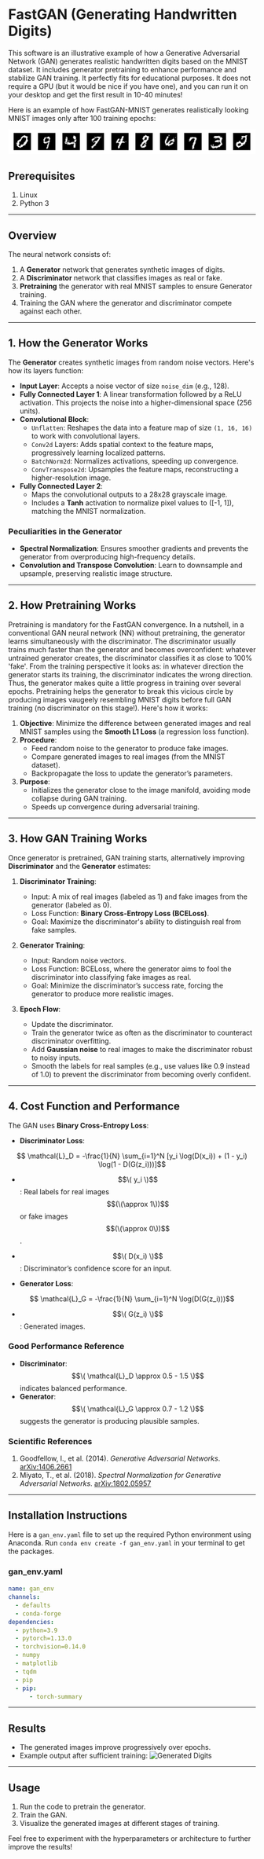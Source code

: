 # FastGAN (Generating Handwritten Digits)
This software is an illustrative example of how a Generative Adversarial Network (GAN) generates realistic handwritten digits based on the MNIST dataset. It includes generator pretraining to enhance performance and stabilize GAN training. It perfectly fits for educational purposes. It does not require a GPU (but it would be nice if you have one), and you can run it on your desktop and get the first result in 10-40 minutes!

Here is an example of how FastGAN-MNIST generates realistically looking MNIST images only after 100 training epochs:  

![Sample Output](https://github.com/Vlasenko2006/FastGAN/blob/main/gan3_generated_image_epoch_100.png)

## **Prerequisites**
1. Linux
2. Python 3

---

## **Overview**
The neural network consists of:
1. A **Generator** network that generates synthetic images of digits.
2. A **Discriminator** network that classifies images as real or fake.
3. **Pretraining** the generator with real MNIST samples to ensure Generator training.
4. Training the GAN where the generator and discriminator compete against each other.

---

## **1. How the Generator Works**

The **Generator** creates synthetic images from random noise vectors. Here's how its layers function:
- **Input Layer**: Accepts a noise vector of size `noise_dim` (e.g., 128).
- **Fully Connected Layer 1**: A linear transformation followed by a ReLU activation. This projects the noise into a higher-dimensional space (256 units).
- **Convolutional Block**:
  - `Unflatten`: Reshapes the data into a feature map of size `(1, 16, 16)` to work with convolutional layers.
  - `Conv2d` Layers: Adds spatial context to the feature maps, progressively learning localized patterns.
  - `BatchNorm2d`: Normalizes activations, speeding up convergence.
  - `ConvTranspose2d`: Upsamples the feature maps, reconstructing a higher-resolution image.
- **Fully Connected Layer 2**:
  - Maps the convolutional outputs to a 28x28 grayscale image.
  - Includes a **Tanh** activation to normalize pixel values to \([-1, 1]\), matching the MNIST normalization.

### **Peculiarities in the Generator**
- **Spectral Normalization**: Ensures smoother gradients and prevents the generator from overproducing high-frequency details.
- **Convolution and Transpose Convolution**: Learn to downsample and upsample, preserving realistic image structure.

---

## **2. How Pretraining Works**

Pretraining is mandatory for the FastGAN convergence. In a nutshell, in a conventional GAN neural network (NN) without pretraining, the generator learns simultaneously with 
the discriminator. The discriminator usually trains much faster than the generator and becomes overconfident: whatever untrained generator creates, the discriminator classifies it as close to 100% 'fake'.
From the training perspective it looks as: in whatever direction the generator starts its training, the discriminator indicates the wrong direction. Thus, the generator makes quite a little progress in
training over several epochs. Pretraining helps the generator to break this vicious circle by producing images vaugeely resembling MNIST digits before full GAN training (no discriminator on this stage!). 
Here's how it works:


1. **Objective**: Minimize the difference between generated images and real MNIST samples using the **Smooth L1 Loss** (a regression loss function).
2. **Procedure**:
   - Feed random noise to the generator to produce fake images.
   - Compare generated images to real images (from the MNIST dataset).
   - Backpropagate the loss to update the generator’s parameters.
3. **Purpose**:
   - Initializes the generator close to the image manifold, avoiding mode collapse during GAN training.
   - Speeds up convergence during adversarial training.

---

## **3. How GAN Training Works**

Once generator is pretrained, GAN training starts, alternatively improving **Discriminator** and the **Generator** estimates:
1. **Discriminator Training**:
   - Input: A mix of real images (labeled as 1) and fake images from the generator (labeled as 0).
   - Loss Function: **Binary Cross-Entropy Loss (BCELoss)**.
   - Goal: Maximize the discriminator's ability to distinguish real from fake samples.

2. **Generator Training**:
   - Input: Random noise vectors.
   - Loss Function: BCELoss, where the generator aims to fool the discriminator into classifying fake images as real.
   - Goal: Minimize the discriminator’s success rate, forcing the generator to produce more realistic images.

3. **Epoch Flow**:
   - Update the discriminator.
   - Train the generator twice as often as the discriminator to counteract discriminator overfitting.
   - Add **Gaussian noise** to real images to make the discriminator robust to noisy inputs.
   - Smooth the labels for real samples (e.g., use values like 0.9 instead of 1.0) to prevent the discriminator from becoming overly confident.

---

## **4. Cost Function and Performance**
The GAN uses **Binary Cross-Entropy Loss**:
- **Discriminator Loss**:
 ```math
  \mathcal{L}_D = -\frac{1}{N} \sum_{i=1}^N [y_i \log(D(x_i)) + (1 - y_i) \log(1 - D(G(z_i)))]
   ```
  
  - $$\( y_i \)$$: Real labels for real images $$(\(\approx 1\))$$ or fake images $$(\(\approx 0\))$$.
  - $$\( D(x_i) \)$$: Discriminator’s confidence score for an input.

- **Generator Loss**:
```math
  \mathcal{L}_G = -\frac{1}{N} \sum_{i=1}^N \log(D(G(z_i)))
```
  - $$\( G(z_i) \)$$: Generated images.

### **Good Performance Reference**
- **Discriminator**: $$\( \mathcal{L}_D \approx 0.5 - 1.5 \)$$ indicates balanced performance.
- **Generator**: $$\( \mathcal{L}_G \approx 0.7 - 1.2 \)$$ suggests the generator is producing plausible samples.

### **Scientific References**
1. Goodfellow, I., et al. (2014). *Generative Adversarial Networks*. [arXiv:1406.2661](https://arxiv.org/abs/1406.2661)
2. Miyato, T., et al. (2018). *Spectral Normalization for Generative Adversarial Networks*. [arXiv:1802.05957](https://arxiv.org/abs/1802.05957)

---

## **Installation Instructions**

Here is a `gan_env.yaml` file to set up the required Python environment using Anaconda. Run ```conda env create -f gan_env.yaml``` in your terminal to get the packages. 

### **gan_env.yaml**
```yaml
name: gan_env
channels:
  - defaults
  - conda-forge
dependencies:
  - python=3.9
  - pytorch=1.13.0
  - torchvision=0.14.0
  - numpy
  - matplotlib
  - tqdm
  - pip
  - pip:
      - torch-summary
```

---

## **Results**
- The generated images improve progressively over epochs.
- Example output after sufficient training:
![Generated Digits](gan_generated_image_epoch_1000.jpeg)

---

## **Usage**
1. Run the code to pretrain the generator.
2. Train the GAN.
3. Visualize the generated images at different stages of training.

Feel free to experiment with the hyperparameters or architecture to further improve the results!

